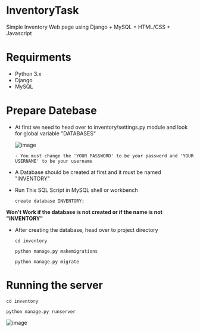 # InventoryTask
Simple Inventory Web page using Django + MySQL + HTML/CSS + Javascript

# Requirments
  - Python 3.x
  - Django 
  - MySQL
  
# Prepare Datebase
  
  - At first we need to head over to inventory/settings.py module and look for global variable "DATABASES" 
  
    ![image](https://user-images.githubusercontent.com/67494587/214996720-484241c2-a057-40fc-bd57-e0463443b8f6.png)
    
        - You must change the 'YOUR PASSWORD' to be your password and 'YOUR USERNAME' to be your username
  
  - A Database should be created at first and it must be named "INVENTORY"
  - Run This SQL Script in MySQL shell or workbench
  
    ```create database INVENTORY;```
  
  **Won't Work if the database is not created or if the name is not "INVENTORY"** 

- After creating the database, head over to project directory 

  ```cd inventory```

  ```python manage.py makemigrations```

  ```python manage.py migrate```


# Running the server

  ```cd inventory```
  
  ```python manage.py runserver```
  
  
 ![image](https://user-images.githubusercontent.com/67494587/214997927-805c4bf5-e8fb-4e51-b40c-e81a4bd0413d.png)

  
